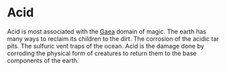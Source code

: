 # Acid
Acid is most associated with the [Gaea](../Magic/Spell%20Domains/Earth.md) domain of magic. The earth has many ways to reclaim its children to the dirt. The corrosion of the acidic tar pits. The sulfuric vent traps of the ocean. Acid is the damage done by corroding the physical form of creatures to return them to the base components of the earth.